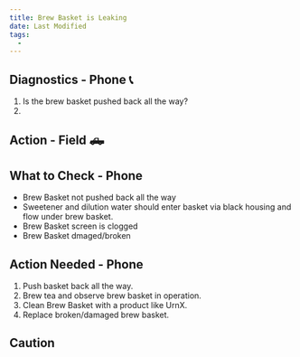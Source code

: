 ```yaml
---
title: Brew Basket is Leaking
date: Last Modified 
tags:
  -  
---
```

## Diagnostics - Phone 📞

1. Is the brew basket pushed back all the way?
2. 

## Action - Field 🛻


## What to Check - Phone

- Brew Basket not pushed back all the way
- Sweetener and dilution water should enter basket via black housing and flow under brew basket.
- Brew Basket screen is clogged
- Brew Basket dmaged/broken

## Action Needed - Phone

1) Push basket back all the way.
2) Brew tea and observe brew basket in operation.
3) Clean Brew Basket with a product like UrnX.
4) Replace broken/damaged brew basket.

## Caution
